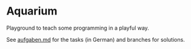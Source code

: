 # Aquarium

Playground to teach some programming in a playful way.

See [aufgaben.md](aufgaben.md) for the tasks (in German) and branches for
solutions.

